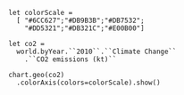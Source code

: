     let colorScale =
      [ "#6CC627";"#DB9B3B";"#DB7532";
        "#DD5321";"#DB321C";"#E00B00"]

    let co2 =
      world.byYear.``2010``.``Climate Change``
        .``CO2 emissions (kt)``

    chart.geo(co2)
      .colorAxis(colors=colorScale).show()